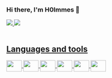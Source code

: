 ### Hi there, I'm H0lmmes 👋

<div>
  <a href="https://beacons.ai/H0lmmes">
    <img heigth="180em" src="https://github-readme-stats.vercel.app/api?username=H0lmmes&show_icons=true&theme=dracula&include_all_commits=true&count_private=true"/>
    <img heigth="180em" src="https://github-readme-stats.vercel.app/api/top-langs/?username=H0lmmes&layout-compact&langs_count=16&theme=dracula"/>
</div>

  
<div style="display: inline_block"><br>
  <h2> Languages and tools</h2>
  <img align="center" height="30" width="40" src="https://cdn.jsdelivr.net/gh/devicons/devicon/icons/python/python-original.svg">
  <img  align="center" height="30" width="40" src="https://cdn.jsdelivr.net/gh/devicons/devicon/icons/cplusplus/cplusplus-original.svg"/>
  <img  align="center"  height="30" width="40" src="https://cdn.jsdelivr.net/gh/devicons/devicon/icons/javascript/javascript-original.svg" />
  <img align="center"   height="30" width="40"  src="https://cdn.jsdelivr.net/gh/devicons/devicon/icons/php/php-original.svg" />
  <img align="center"   height="30" width="40"  src="https://cdn.jsdelivr.net/gh/devicons/devicon/icons/linux/linux-original.svg" />
  <img align="center" height="30" width="40"  src="https://cdn.jsdelivr.net/gh/devicons/devicon/icons/bash/bash-original.svg" />
</div>
  
 

